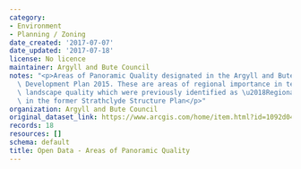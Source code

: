 ```yaml
---
category:
- Environment
- Planning / Zoning
date_created: '2017-07-07'
date_updated: '2017-07-18'
license: No licence
maintainer: Argyll and Bute Council
notes: "<p>Areas of Panoramic Quality designated in the Argyll and Bute adopted Local\
  \ Development Plan 2015. These are areas of regional importance in terms of their\
  \ landscape quality which were previously identified as \u2018Regional Scenic Areas\u2019\
  \ in the former Strathclyde Structure Plan</p>"
organization: Argyll and Bute Council
original_dataset_link: https://www.arcgis.com/home/item.html?id=1092d04288f3497bbe84eefb62dbb923
records: 18
resources: []
schema: default
title: Open Data - Areas of Panoramic Quality
---
```


